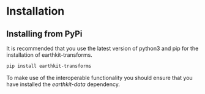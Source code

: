 # Installation

## Installing from PyPi

It is recommended that you use the latest version of python3 and pip for the installation of
earthkit-transforms.

```bash
pip install earthkit-transforms
```

To make use of the interoperable functionality you should ensure that you have installed the
*earthkit-data* dependency.
